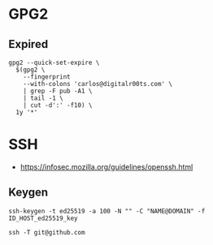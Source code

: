 # GPG2
## Expired
```shell
gpg2 --quick-set-expire \
  $(gpg2 \
    --fingerprint
    --with-colons 'carlos@digitalr00ts.com' \
    | grep -F pub -A1 \
    | tail -1 \
    | cut -d':' -f10) \
  1y '*'
```
# SSH
* https://infosec.mozilla.org/guidelines/openssh.html

## Keygen

```shell
ssh-keygen -t ed25519 -a 100 -N "" -C "NAME@DOMAIN" -f ID_HOST_ed25519_key
```

```shell
ssh -T git@github.com
`````
<!--stackedit_data:
eyJoaXN0b3J5IjpbLTQ4ODc1NjQ1MSwtMjA5MDExMDMzNywyMT
IxNzQ3Mzk5LC0xMjY2OTQyOTIyLDIwNTgxODAyNzYsLTIxMTAw
MjYwODgsNzMwOTk4MTE2XX0=
-->